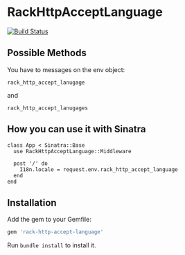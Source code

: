 # RackHttpAcceptLanguage
[![Build Status](https://travis-ci.org/kaeuferportal/rack-http-accept-language.svg?branch=master)](https://travis-ci.org/kaeuferportal/rack-http-accept-language)

## Possible Methods

You have to messages on the env object:
```
rack_http_accept_lanugage
```
and
```
rack_http_accept_lanugages
```

## How you can use it with Sinatra

```
class App < Sinatra::Base
  use RackHttpAcceptLanguage::Middleware

  post '/' do
    I18n.locale = request.env.rack_http_accept_language
  end
end
```


## Installation

Add the gem to your Gemfile:

``` ruby
gem 'rack-http-accept-language'
```

Run `bundle install` to install it.
